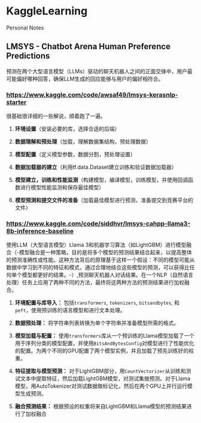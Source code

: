 # KaggleLearning
Personal Notes

## LMSYS - Chatbot Arena Human Preference Predictions
预测在两个大型语言模型（LLMs）驱动的聊天机器人之间的正面交锋中，用户最可能偏好哪种回答，确保LLM生成的回应能够与用户的偏好相符合。

###  https://www.kaggle.com/code/awsaf49/lmsys-kerasnlp-starter

很基础很详细的一些解说，顺着跑了一遍。

1. **环境设置**（安装必要的库，选择合适的后端）

2. **数据理解和预处理**（加载，理解数据集结构，预处理数据）

3. **模型配置**（定义模型参数，数据分割，预处理设置）

4. **数据加载器的建立**（利用tf.data.Dataset建立训练和验证数据加载器）

5. **模型建立，训练和性能监测**（构建模型，编译模型，训练模型，并使用回调函数进行模型性能监测和保存最佳模型）

6. **模型预测和提交文件的准备**（加载最佳模型进行预测，准备提交到竞赛平台的文件）

### https://www.kaggle.com/code/siddhvr/lmsys-cahpp-llama3-8b-inference-baseline

使用LLM（大型语言模型）Llama 3和机器学习算法（如LightGBM）进行模型融合（-模型融合是一种策略，目的是将多个模型的预测结果结合起来，以提高整体的预测准确性或性能。这种方法背后的原理基于这样一个假设：不同的模型可能从数据中学习到不同的特征和模式，通过合理地结合这些模型的预测，可以获得比任何单个模型都更好的结果。-）,预测聊天机器人对话结果。在一个NLP（自然语言处理）任务上应用了两种不同的方法，最终将这两种方法的预测结果进行加权融合。

1. **环境配置与库导入：** 包括`transformers`, `tokenizers`, `bitsandbytes`, 和`peft`，使用预训练的语言模型和进行文本处理。

2. **数据预处理：** 将字符串列表转换为单个字符串并准备模型所需的格式。 

3. **模型加载与配置：** 使用`transformers`库从一个预训练的Llama模型加载了一个用于序列分类的模型配置，并使用`BitsAndBytesConfig`对模型进行了性能优化的配置。为两个不同的GPU配置了两个模型实例，并且加载了预先训练好的权重。

4. **特征提取与模型预测：** 对于LightGBM部分，用`CountVectorizer`从训练和测试文本中提取特征，然后加载LightGBM模型，对测试集做预测。对于Llama模型，用AutoTokenizer对测试数据做标记化，然后在两个GPU上并行运行模型生成预测。

5. **融合预测结果：** 根据预设的权重将来自LightGBM和Llama模型的预测结果进行了加权融合


